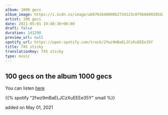 ```yaml
---
album: 1000 gecs
album_image: https://i.scdn.co/image/ab67616d0000b2734123c0f9b6689205d20f350f
artist: 100 gecs
date: 2021-05-01 19:48:36+00:00
draft: false
duration: 141290
preview_url: null
spotify_url: https://open.spotify.com/track/2fwz9mBaELJCzXuEEEe35Y
title: 745 sticky
translationKey: 745 sticky
type: music
---
```


## 100 gecs on the album 1000 gecs

You can listen [here](https://open.spotify.com/track/2fwz9mBaELJCzXuEEEe35Y)

{{% spotify "2fwz9mBaELJCzXuEEEe35Y" small %}}

added on May 01, 2021